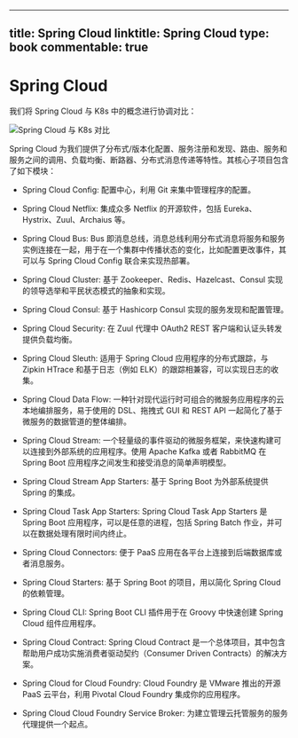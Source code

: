 
---
title: Spring Cloud
linktitle: Spring Cloud
type: book
commentable: true
---

# Spring Cloud

我们将 Spring Cloud 与 K8s 中的概念进行协调对比：

![Spring Cloud 与 K8s 对比](https://i.postimg.cc/nLfpz5Nw/image.png)

Spring Cloud 为我们提供了分布式/版本化配置、服务注册和发现、路由、服务和服务之间的调用、负载均衡、断路器、分布式消息传递等特性。其核心子项目包含了如下模块：

- Spring Cloud Config: 配置中心，利用 Git 来集中管理程序的配置。

- Spring Cloud Netflix: 集成众多 Netflix 的开源软件，包括 Eureka、Hystrix、Zuul、Archaius 等。

- Spring Cloud Bus: Bus 即消息总线，消息总线利用分布式消息将服务和服务实例连接在一起，用于在一个集群中传播状态的变化，比如配置更改事件，其可以与 Spring Cloud Config 联合来实现热部署。

- Spring Cloud Cluster: 基于 Zookeeper、Redis、Hazelcast、Consul 实现的领导选举和平民状态模式的抽象和实现。

- Spring Cloud Consul: 基于 Hashicorp Consul 实现的服务发现和配置管理。

- Spring Cloud Security: 在 Zuul 代理中 OAuth2 REST 客户端和认证头转发提供负载均衡。

- Spring Cloud Sleuth: 适用于 Spring Cloud 应用程序的分布式跟踪，与 Zipkin HTrace 和基于日志（例如 ELK）的跟踪相兼容，可以实现日志的收集。

- Spring Cloud Data Flow: 一种针对现代运行时可组合的微服务应用程序的云本地编排服务，易于使用的 DSL、拖拽式 GUI 和 REST API 一起简化了基于微服务的数据管道的整体编排。

- Spring Cloud Stream: 一个轻量级的事件驱动的微服务框架，来快速构建可以连接到外部系统的应用程序。使用 Apache Kafka 或者 RabbitMQ 在 Spring Boot 应用程序之间发生和接受消息的简单声明模型。

- Spring Cloud Stream App Starters: 基于 Spring Boot 为外部系统提供 Spring 的集成。

- Spring Cloud Task App Starters: Spring Cloud Task App Starters 是 Spring Boot 应用程序，可以是任意的进程，包括 Spring Batch 作业，并可以在数据处理有限时间内终止。

- Spring Cloud Connectors: 便于 PaaS 应用在各平台上连接到后端数据库或者消息服务。

- Spring Cloud Starters: 基于 Spring Boot 的项目，用以简化 Spring Cloud 的依赖管理。

- Spring Cloud CLI: Spring Boot CLI 插件用于在 Groovy 中快速创建 Spring Cloud 组件应用程序。

- Spring Cloud Contract: Spring Cloud Contract 是一个总体项目，其中包含帮助用户成功实施消费者驱动契约（Consumer Driven Contracts）的解决方案。

- Spring Cloud for Cloud Foundry: Cloud Foundry 是 VMware 推出的开源 PaaS 云平台，利用 Pivotal Cloud Foundry 集成你的应用程序。

- Spring Cloud Cloud Foundry Service Broker: 为建立管理云托管服务的服务代理提供一个起点。

    